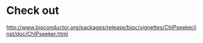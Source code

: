# Check out
http://www.bioconductor.org/packages/release/bioc/vignettes/ChIPseeker/inst/doc/ChIPseeker.html
